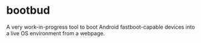 # bootbud

A very work-in-progress tool to boot Android fastboot-capable devices into a live OS environment from a webpage.

